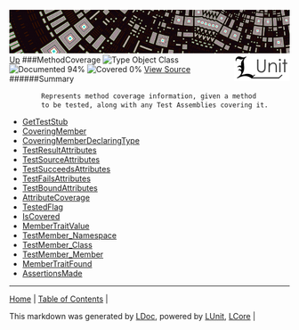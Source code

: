 ![](../Content/LUnit-banner-small.png "")
[<img align="right" src="../Content/LUnit-logo-small.png">](../../README.md)
[Up](../LUnit.md)
###MethodCoverage
![Type Object Class](http://b.repl.ca/v1/Type-Object%20Class-lightgrey.png "") ![Documented 94%](http://b.repl.ca/v1/Documented-94%25-green.png "") ![Covered 0%](http://b.repl.ca/v1/Covered-0%25-red.png "")
[View Source](../Coverage/MethodCoverage.cs)
######Summary

            Represents method coverage information, given a method
            to be tested, along with any Test Assemblies covering it.
            
 - [GetTestStub](MethodCoverage_GetTestStub.md)
 - [CoveringMember](MethodCoverage_CoveringMember.md)
 - [CoveringMemberDeclaringType](MethodCoverage_CoveringMemberDeclaringType.md)
 - [TestResultAttributes](MethodCoverage_TestResultAttributes.md)
 - [TestSourceAttributes](MethodCoverage_TestSourceAttributes.md)
 - [TestSucceedsAttributes](MethodCoverage_TestSucceedsAttributes.md)
 - [TestFailsAttributes](MethodCoverage_TestFailsAttributes.md)
 - [TestBoundAttributes](MethodCoverage_TestBoundAttributes.md)
 - [AttributeCoverage](MethodCoverage_AttributeCoverage.md)
 - [TestedFlag](MethodCoverage_TestedFlag.md)
 - [IsCovered](MethodCoverage_IsCovered.md)
 - [MemberTraitValue](MethodCoverage_MemberTraitValue.md)
 - [TestMember_Namespace](MethodCoverage_TestMember_Namespace.md)
 - [TestMember_Class](MethodCoverage_TestMember_Class.md)
 - [TestMember_Member](MethodCoverage_TestMember_Member.md)
 - [MemberTraitFound](MethodCoverage_MemberTraitFound.md)
 - [AssertionsMade](MethodCoverage_AssertionsMade.md)
---

[Home](../../README.md) | [Table of Contents](../../TableOfContents.md) | 


This markdown was generated by [LDoc](https://github.com/CodeSingularity/LDoc), powered by [LUnit](https://github.com/CodeSingularity/LUnit), [LCore](https://github.com/CodeSingularity/LCore) | 

